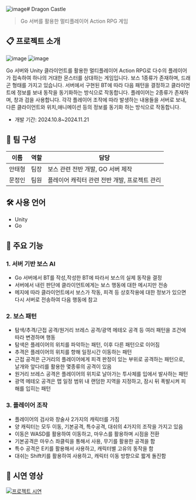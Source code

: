 ![image](https://github.com/user-attachments/assets/d5420008-1a82-4fad-b313-75e7bdcbf519)# Dragon Castle 
> Go 서버를 활용한 멀티플레이어 Action RPG 게임

## 📋 프로젝트 소개
![image](https://github.com/user-attachments/assets/1a8f1578-2cb2-42ce-9ac8-868d8c02cd8e)
![image](https://github.com/user-attachments/assets/17eecae8-bec3-44a8-aa58-49486a142698)

Go 서버와 Unity 클라이언트를 활용한 멀티플레이어 Action RPG로
다수의 플레이어가 접속하여 하나의 거대한 몬스터를 상대하는 게임입니다.
보스 1종류가 존재하며, 드래곤 형태를 가지고 있습니다. 서버에서 구현된 BT에 따라 다음 패턴을 결정하고 클라이언트에 정보를 보내 동작을 동기화하는 방식으로 작동합니다.
플레이어는 2종류가 존재하며, 창과 검을 사용합니다. 각각 플레이어 조작에 따라 발생하는 내용들을 서버로 보내, 다른 클라이언트와 위치,애니메이션 등의 정보를 동기화 하는 방식으로 작동합니다.
- 개발 기간: 2024.10.8~2024.11.21

## 👥 팀 구성
|이름|역할|담당|
|---|---|---|
|안태형|팀장|보스 관련 전반 개발, GO 서버 제작|
|문정인|팀원|플레이어 캐릭터 관련 전반 개발, 프로젝트 관리|

## 🛠 사용 언어
- Unity
- Go


## 📌 주요 기능 
### 1. 서버 기반 보스 AI
- Go 서버에서 BT를 작성,작성한 BT에 따라서 보스의 실제 동작을 결정
- 서버에서 내린 판단에 클라이언트에게는 보스 행동에 대한 메시지만 전송
- 메지에 따라 클라이언트에서 보스가 작동, 피격 등 상호작용에 대한 정보가 있으면 다시 서버로 전송하여 다음 행동에 참고

### 2. 보스 패턴
- 탐색/추격/근접 공격/원거리 브레스 공격/광역 메테오 공격 등 여러 패턴을 조건에 따라 변경하며 행동
- 탐색은 플레이어의 위치를 파악하는 패턴, 이후 다른 패턴으로 이어짐
- 추격은 플레이어의 위치를 향해 일정시간 이동하는 패턴
- 근접 공격은 근거리의 플레이어에게 피격 판정이 있는 부위로 공격하는 패턴으로, 날개와 앞다리를 활용한 몇종류의 공격이 있음
- 원거리 브레스 공격은 플레이어의 위치로 날아가는 투사체를 입에서 발사하는 패턴
- 광역 메테오 공격은 맵 일정 범위 내 랜덤한 지역을 지정하고, 잠시 뒤 폭발시켜 피해를 입히는 패턴

### 3. 플레이어 조작
- 플레이어의 검사와 창술사 2가지의 캐릭터를 가짐
- 양 캐릭터는 모두 이동, 기본공격, 특수공격, 대쉬의 4가지의 조작을 가지고 있음
- 이동은 WASD를 활용하여 이동하고, 마우스를 활용하며 시점을 전환
- 기본공격은 마우스 좌클릭을 통해서 사용, 무기를 활용한 공격을 함
- 특수 공격은 E키를 활용해서 사용하고, 캐릭터별 고유의 동작을 함
- 대쉬는 Shift키를 활용하여 사용하고, 캐릭터 이동 방향으로 짧게 돌진함


## 🎥 시연 영상
[![프로젝트 시연](https://img.youtube.com/vi/UCZfeSfO8VE/0.jpg)](https://youtu.be/UCZfeSfO8VE)

